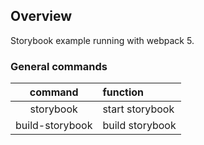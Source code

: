 ## Overview

Storybook example running with webpack 5.

### General commands

|     command     | function        |
| :-------------: | :-------------- |
|    storybook    | start storybook |
| build-storybook | build storybook |
